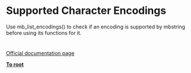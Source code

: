 # Supported Character Encodings



Use mb_list_encodings() to check if an encoding is supported by mbstring before using its functions for it.  

#

[Official documentation page](https://www.php.net/manual/en/mbstring.supported-encodings.php)

**[To root](/README.md)**